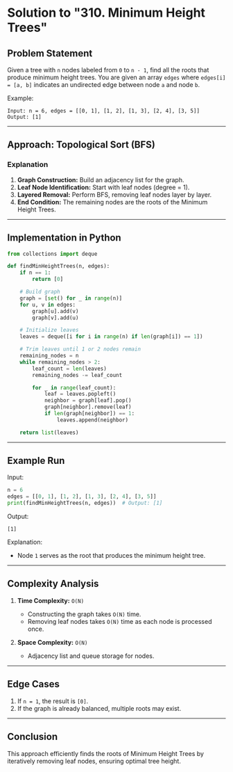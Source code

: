 # Solution to "310. Minimum Height Trees"

## Problem Statement

Given a tree with `n` nodes labeled from `0` to `n - 1`, find all the roots that produce minimum height trees. You are given an array `edges` where `edges[i] = [a, b]` indicates an undirected edge between node `a` and node `b`.

Example:

```
Input: n = 6, edges = [[0, 1], [1, 2], [1, 3], [2, 4], [3, 5]]
Output: [1]
```

---

## Approach: Topological Sort (BFS)

### Explanation

1. **Graph Construction:** Build an adjacency list for the graph.
2. **Leaf Node Identification:** Start with leaf nodes (degree = 1).
3. **Layered Removal:** Perform BFS, removing leaf nodes layer by layer.
4. **End Condition:** The remaining nodes are the roots of the Minimum Height Trees.

---

## Implementation in Python

```python
from collections import deque

def findMinHeightTrees(n, edges):
    if n == 1:
        return [0]

    # Build graph
    graph = [set() for _ in range(n)]
    for u, v in edges:
        graph[u].add(v)
        graph[v].add(u)

    # Initialize leaves
    leaves = deque([i for i in range(n) if len(graph[i]) == 1])

    # Trim leaves until 1 or 2 nodes remain
    remaining_nodes = n
    while remaining_nodes > 2:
        leaf_count = len(leaves)
        remaining_nodes -= leaf_count

        for _ in range(leaf_count):
            leaf = leaves.popleft()
            neighbor = graph[leaf].pop()
            graph[neighbor].remove(leaf)
            if len(graph[neighbor]) == 1:
                leaves.append(neighbor)

    return list(leaves)
```

---

## Example Run

Input:

```python
n = 6
edges = [[0, 1], [1, 2], [1, 3], [2, 4], [3, 5]]
print(findMinHeightTrees(n, edges))  # Output: [1]
```

Output:

```
[1]
```

Explanation:

- Node `1` serves as the root that produces the minimum height tree.

---

## Complexity Analysis

1. **Time Complexity:** `O(N)`
    
    - Constructing the graph takes `O(N)` time.
    - Removing leaf nodes takes `O(N)` time as each node is processed once.
2. **Space Complexity:** `O(N)`
    
    - Adjacency list and queue storage for nodes.

---

## Edge Cases

1. If `n = 1`, the result is `[0]`.
2. If the graph is already balanced, multiple roots may exist.

---

## Conclusion

This approach efficiently finds the roots of Minimum Height Trees by iteratively removing leaf nodes, ensuring optimal tree height.